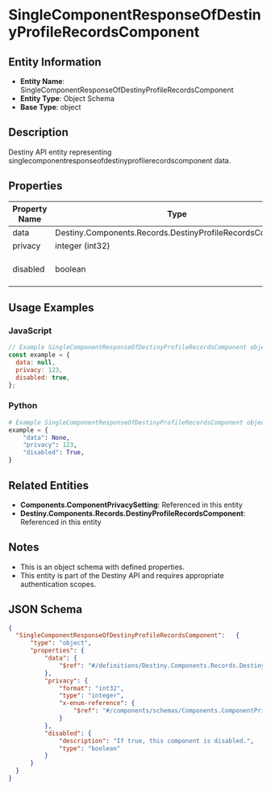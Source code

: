 # SingleComponentResponseOfDestinyProfileRecordsComponent

## Entity Information
- **Entity Name**: SingleComponentResponseOfDestinyProfileRecordsComponent
- **Entity Type**: Object Schema
- **Base Type**: object

## Description
Destiny API entity representing singlecomponentresponseofdestinyprofilerecordscomponent data.

## Properties

| Property Name | Type | Description | Required |
|---------------|------|-------------|----------|
| data | Destiny.Components.Records.DestinyProfileRecordsComponent |  | No |
| privacy | integer (int32) |  | No |
| disabled | boolean | If true, this component is disabled. | No |

## Usage Examples

### JavaScript
```javascript
// Example SingleComponentResponseOfDestinyProfileRecordsComponent object
const example = {
  data: null,
  privacy: 123,
  disabled: true,
};
```

### Python
```python
# Example SingleComponentResponseOfDestinyProfileRecordsComponent object
example = {
    "data": None,
    "privacy": 123,
    "disabled": True,
}
```

## Related Entities
- **Components.ComponentPrivacySetting**: Referenced in this entity
- **Destiny.Components.Records.DestinyProfileRecordsComponent**: Referenced in this entity

## Notes
- This is an object schema with defined properties.
- This entity is part of the Destiny API and requires appropriate authentication scopes.

## JSON Schema
```json
{
  "SingleComponentResponseOfDestinyProfileRecordsComponent":   {
      "type": "object",
      "properties": {
          "data": {
              "$ref": "#/definitions/Destiny.Components.Records.DestinyProfileRecordsComponent"
          },
          "privacy": {
              "format": "int32",
              "type": "integer",
              "x-enum-reference": {
                  "$ref": "#/components/schemas/Components.ComponentPrivacySetting"
              }
          },
          "disabled": {
              "description": "If true, this component is disabled.",
              "type": "boolean"
          }
      }
  }
}
```
